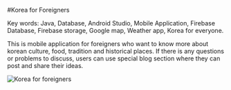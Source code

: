 #Korea for Foreigners

Key words: Java, Database, Android Studio, Mobile Application, Firebase Database, Firebase storage, Google map, Weather app, Korea for everyone.

This is mobile application for foreigners who want to  know more about korean culture, food, tradition and historical places. If there is any questions or problems to discuss, users can use special blog section where they can post and share their ideas.


![Korea for foreigners](https://user-images.githubusercontent.com/39268406/62817185-29e1bd00-bb6d-11e9-9544-27274e9a7f6e.jpg)

